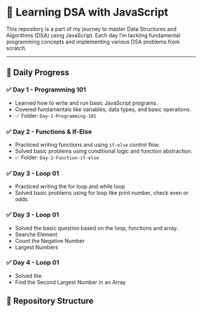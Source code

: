 # 🚀 Learning DSA with JavaScript

This repository is a part of my journey to master Data Structures and Algorithms (DSA) using JavaScript. Each day I’m tackling fundamental programming concepts and implementing various DSA problems from scratch.

---

## 📅 Daily Progress

### ✅ Day 1 - Programming 101

- Learned how to write and run basic JavaScript programs.
- Covered fundamentals like variables, data types, and basic operations.
- ✅ Folder: `Day-1-Programming-101`

### ✅ Day 2 - Functions & If-Else

- Practiced writing functions and using `if-else` control flow.
- Solved basic problems using conditional logic and function abstraction.
- ✅ Folder: `Day-2-Function-if-else`

### ✅ Day 3 - Loop 01

- Practiced writing the for loop and while loop
- Solved basic problems using for loop like print number, check even or odds

### ✅ Day 3 - Loop 01

- Solved the basic question based on the loop, functions and array.
- Searche Element
- Count the Negative Number
- Largest Numbers

### ✅ Day 4 - Loop 01

- Solved the
- Find the Second Largest Number in an Array

## 📁 Repository Structure
